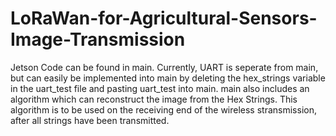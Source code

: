 # LoRaWan-for-Agricultural-Sensors-Image-Transmission
Jetson Code can be found in main. Currently, UART is seperate from main, but can easily be implemented into main by deleting the hex_strings variable in the uart_test file and pasting uart_test into main. main also includes an algorithm which can reconstruct the image from the Hex Strings. This algorithm is to be used on the receiving end of the wireless stransmission, after all strings have been transmitted.
